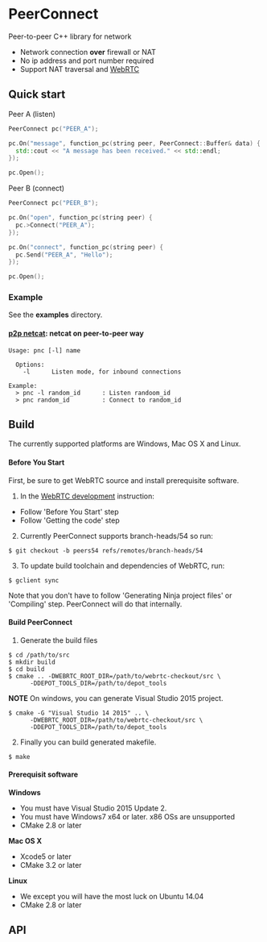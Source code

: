 # PeerConnect

Peer-to-peer C++ library for network

- Network connection **over** firewall or NAT
- No ip address and port number required
- Support NAT traversal and [WebRTC](https://webrtc.org)


## Quick start
Peer A (listen)
```c++
PeerConnect pc("PEER_A");

pc.On("message", function_pc(string peer, PeerConnect::Buffer& data) {
  std::cout << "A message has been received." << std::endl;
});

pc.Open();
```

Peer B (connect)
```c++
PeerConnect pc("PEER_B");

pc.On("open", function_pc(string peer) {
  pc.>Connect("PEER_A");
});

pc.On("connect", function_pc(string peer) {
  pc.Send("PEER_A", "Hello");
});

pc.Open();
```

### Example

See the **examples** directory.

#### [p2p netcat](https://github.com/peersio/peerconnect/tree/master/examples/p2p_netcat): netcat on peer-to-peer way

```
Usage: pnc [-l] name

  Options:
    -l      Listen mode, for inbound connections

Example:
  > pnc -l random_id      : Listen randoom_id
  > pnc random_id         : Connect to random_id
```


## Build

The currently supported platforms are Windows, Mac OS X and Linux.

#### Before You Start

First, be sure to get WebRTC source and install prerequisite software.

1. In the [WebRTC development](https://webrtc.org/native-code/development/) instruction:
* Follow 'Before You Start' step
* Follow 'Getting the code' step
2. Currently PeerConnect supports branch-heads/54 so run:
```
$ git checkout -b peers54 refs/remotes/branch-heads/54
```
3. To update build toolchain and dependencies of WebRTC, run:
```
$ gclient sync
```

Note that you don't have to follow 'Generating Ninja project files' or 'Compiling' step. PeerConnect will do that internally.


#### Build PeerConnect

1. Generate the build files
```
$ cd /path/to/src
$ mkdir build
$ cd build
$ cmake .. -DWEBRTC_ROOT_DIR=/path/to/webrtc-checkout/src \
      -DDEPOT_TOOLS_DIR=/path/to/depot_tools
```
**NOTE** On windows, you can generate Visual Studio 2015 project.
```
$ cmake -G "Visual Studio 14 2015" .. \
      -DWEBRTC_ROOT_DIR=/path/to/webrtc-checkout/src \
      -DDEPOT_TOOLS_DIR=/path/to/depot_tools
```
2. Finally you can build generated makefile.
```
$ make
```


#### Prerequisit software

**Windows**
* You must have Visual Studio 2015 Update 2.
* You must have Windows7 x64 or later. x86 OSs are unsupported
* CMake 2.8 or later

**Mac OS X**
* Xcode5 or later
* CMake 3.2 or later

**Linux**
* We except you will have the most luck on Ubuntu 14.04
* CMake 2.8 or later



## API


